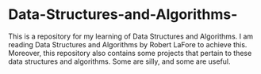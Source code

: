 # Data-Structures-and-Algorithms-
This is a repository for my learning of Data Structures and Algorithms. I am reading Data Structures and Algorithms by Robert LaFore to achieve this. Moreover, this repository also contains some projects that pertain to these data structures and algorithms. Some are silly, and some are useful. 
